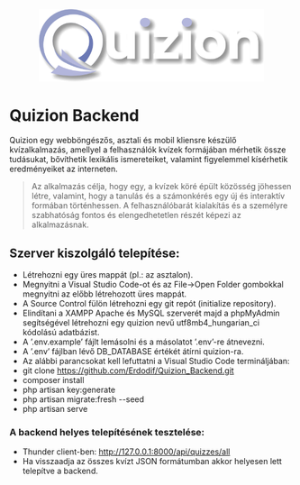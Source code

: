 <p align="center"><img src="public/images/logo.png" width="400"></p>

# Quizion Backend

Quizion egy webböngészős, asztali és mobil kliensre készülő kvízalkalmazás, amellyel a felhasználók kvízek formájában mérhetik össze tudásukat, bővíthetik lexikális ismereteiket, valamint figyelemmel kísérhetik eredményeiket az interneten.
> Az alkalmazás célja, hogy egy, a kvízek köré épült közösség jöhessen létre, valamint, hogy a tanulás és a számonkérés egy új és interaktív formában történhessen. A felhasználóbarát kialakítás és a személyre szabhatóság fontos és elengedhetetlen részét képezi az alkalmazásnak.

## Szerver kiszolgáló telepítése:

- Létrehozni egy üres mappát (pl.: az asztalon).
- Megnyitni a Visual Studio Code-ot és az File->Open Folder gombokkal megnyitni az előbb létrehozott üres mappát.
- A Source Control fülön létrehozni egy git repót (initialize repository).
- Elindítani a XAMPP Apache és MySQL szerverét majd a phpMyAdmin segítségével létrehozni egy quizion nevű utf8mb4_hungarian_ci kódolású adatbázist.
- A ’.env.example’ fájlt lemásolni és a másolatot ’.env’-re átnevezni.
- A ’.env’ fájlban lévő DB_DATABASE értékét átírni quizion-ra.
- Az alábbi parancsokat kell lefuttatni a Visual Studio Code termináljában:
- git clone https://github.com/Erdodif/Quizion_Backend.git
- composer install
- php artisan key:generate 
- php artisan migrate:fresh --seed
- php artisan serve

### A backend helyes telepítésének tesztelése:

- Thunder client-ben: http://127.0.0.1:8000/api/quizzes/all
- Ha visszaadja az összes kvízt JSON formátumban akkor helyesen lett telepítve a backend.
